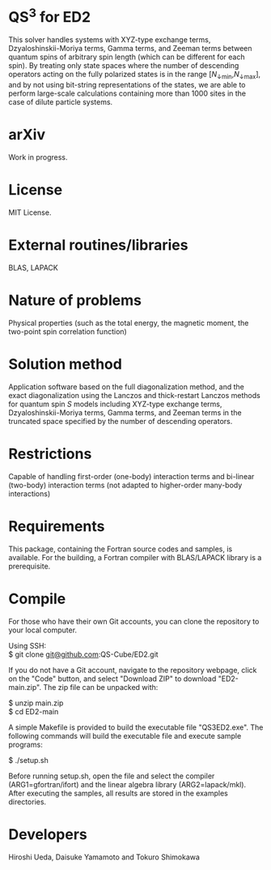 # QS<sup>3</sup> for ED2

This solver handles systems with XYZ-type exchange terms, Dzyaloshinskii-Moriya terms, Gamma terms, and Zeeman terms between quantum spins of arbitrary spin length (which can be different for each spin). By treating only state spaces where the number of descending operators acting on the fully polarized states is in the range [<i>N</i><sub>↓min</sub>,<i>N</i><sub>↓max</sub>], and by not using bit-string representations of the states, we are able to perform large-scale calculations containing more than 1000 sites in the case of dilute particle systems.

# arXiv

Work in progress.

# License

MIT License.

# External routines/libraries 

BLAS, LAPACK

# Nature of problems

Physical properties (such as the total energy, the magnetic moment, the two-point spin correlation function)

# Solution method

Application software based on the full diagonalization method, and the exact diagonalization using the Lanczos and thick-restart Lanczos methods for quantum spin <i>S</i> models including XYZ-type exchange terms, Dzyaloshinskii-Moriya terms, Gamma terms, and Zeeman terms in the truncated space specified by the number of descending operators.

# Restrictions

Capable of handling first-order (one-body) interaction terms and bi-linear (two-body) interaction terms (not adapted to higher-order many-body interactions)

# Requirements

This package, containing the Fortran source codes and samples, is available. For the building, a Fortran compiler with BLAS/LAPACK library is a prerequisite. 

# Compile

For those who have their own Git accounts, you can clone the repository to your local computer. 

Using SSH:<br>
$ git clone git@github.com:QS-Cube/ED2.git

If you do not have a Git account, navigate to the repository webpage, click on the "Code" button, and select "Download ZIP" to download "ED2-main.zip". The zip file can be unpacked with:

$ unzip main.zip<br>
$ cd ED2-main

A simple Makefile is provided to build the executable file "QS3ED2.exe". The following commands will build the executable file and execute sample programs:

$ ./setup.sh 

Before running setup.sh, open the file and select the compiler (ARG1=gfortran/ifort) and the linear algebra library (ARG2=lapack/mkl). After executing the samples, all results are stored in the examples directories.

# Developers
Hiroshi Ueda, Daisuke Yamamoto and Tokuro Shimokawa
